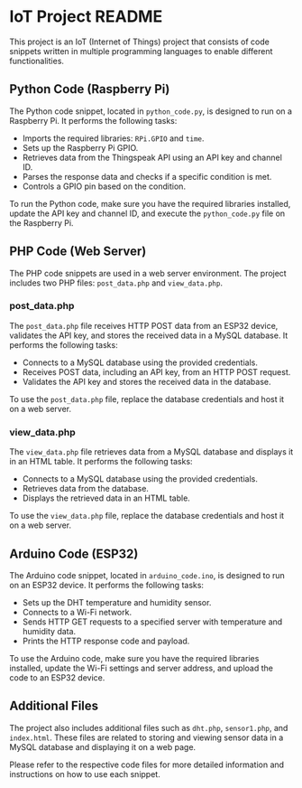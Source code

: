 # IoT Project README

This project is an IoT (Internet of Things) project that consists of code snippets written in multiple programming languages to enable different functionalities.

## Python Code (Raspberry Pi)

The Python code snippet, located in `python_code.py`, is designed to run on a Raspberry Pi. It performs the following tasks:

- Imports the required libraries: `RPi.GPIO` and `time`.
- Sets up the Raspberry Pi GPIO.
- Retrieves data from the Thingspeak API using an API key and channel ID.
- Parses the response data and checks if a specific condition is met.
- Controls a GPIO pin based on the condition.

To run the Python code, make sure you have the required libraries installed, update the API key and channel ID, and execute the `python_code.py` file on the Raspberry Pi.

## PHP Code (Web Server)

The PHP code snippets are used in a web server environment. The project includes two PHP files: `post_data.php` and `view_data.php`.

### post_data.php

The `post_data.php` file receives HTTP POST data from an ESP32 device, validates the API key, and stores the received data in a MySQL database. It performs the following tasks:

- Connects to a MySQL database using the provided credentials.
- Receives POST data, including an API key, from an HTTP POST request.
- Validates the API key and stores the received data in the database.

To use the `post_data.php` file, replace the database credentials and host it on a web server.

### view_data.php

The `view_data.php` file retrieves data from a MySQL database and displays it in an HTML table. It performs the following tasks:

- Connects to a MySQL database using the provided credentials.
- Retrieves data from the database.
- Displays the retrieved data in an HTML table.

To use the `view_data.php` file, replace the database credentials and host it on a web server.

## Arduino Code (ESP32)

The Arduino code snippet, located in `arduino_code.ino`, is designed to run on an ESP32 device. It performs the following tasks:

- Sets up the DHT temperature and humidity sensor.
- Connects to a Wi-Fi network.
- Sends HTTP GET requests to a specified server with temperature and humidity data.
- Prints the HTTP response code and payload.

To use the Arduino code, make sure you have the required libraries installed, update the Wi-Fi settings and server address, and upload the code to an ESP32 device.

## Additional Files

The project also includes additional files such as `dht.php`, `sensor1.php`, and `index.html`. These files are related to storing and viewing sensor data in a MySQL database and displaying it on a web page.

Please refer to the respective code files for more detailed information and instructions on how to use each snippet.

